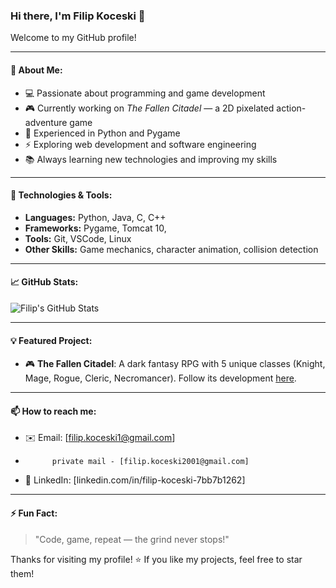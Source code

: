 ### Hi there, I'm Filip Koceski 👋

Welcome to my GitHub profile!

---

#### 🚀 About Me:
- 💻 Passionate about programming and game development
- 🎮 Currently working on *The Fallen Citadel* — a 2D pixelated action-adventure game
- 🐍 Experienced in Python and Pygame
- ⚡ Exploring web development and software engineering
- 📚 Always learning new technologies and improving my skills

---

#### 🔧 Technologies & Tools:
- **Languages:** Python, Java, C, C++
- **Frameworks:** Pygame, Tomcat 10, 
- **Tools:** Git, VSCode, Linux
- **Other Skills:** Game mechanics, character animation, collision detection

---

#### 📈 GitHub Stats:
![Filip's GitHub Stats](https://github-readme-stats.vercel.app/api?username=KoceskiFilip&show_icons=true&theme=radical)

---

#### 💡 Featured Project:
- 🎮 **The Fallen Citadel**: A dark fantasy RPG with 5 unique classes (Knight, Mage, Rogue, Cleric, Necromancer). Follow its development [here](https://github.com/KoceskiFilip/The-Fallen-Citadel).

---

#### 📫 How to reach me:
- ✉️ Email: [filip.koceski1@gmail.com]
-           private mail - [filip.koceski2001@gmail.com] 
- 🔗 LinkedIn: [linkedin.com/in/filip-koceski-7bb7b1262]

---

#### ⚡ Fun Fact:
> "Code, game, repeat — the grind never stops!"

Thanks for visiting my profile! ⭐ If you like my projects, feel free to star them!

